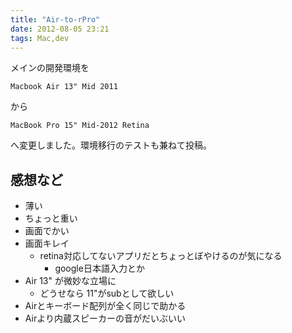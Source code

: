 ```yaml
---
title: "Air-to-rPro"
date: 2012-08-05 23:21
tags: Mac,dev
---
```


メインの開発環境を

    Macbook Air 13" Mid 2011

から

    MacBook Pro 15" Mid-2012 Retina

へ変更しました。環境移行のテストも兼ねて投稿。


## 感想など

- 薄い
- ちょっと重い
- 画面でかい
- 画面キレイ
  - retina対応してないアプリだとちょっとぼやけるのが気になる
    - google日本語入力とか
- Air 13" が微妙な立場に
  - どうせなら 11"がsubとして欲しい
- Airとキーボード配列が全く同じで助かる
- Airより内蔵スピーカーの音がだいぶいい